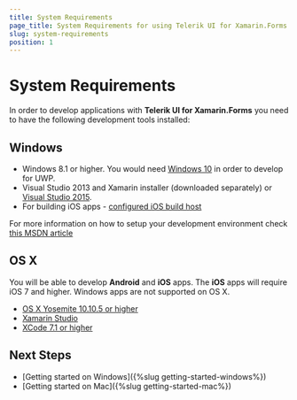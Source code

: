 ```yaml
---
title: System Requirements
page_title: System Requirements for using Telerik UI for Xamarin.Forms
slug: system-requirements
position: 1
---
```


# System Requirements

In order to develop applications with **Telerik UI for Xamarin.Forms** you need to have the following development tools installed:

## Windows

- Windows 8.1 or higher. You would need [Windows 10](https://www.microsoft.com/en-us/windows/get-windows-10) in order to develop for UWP.
- Visual Studio 2013 and Xamarin installer (downloaded separately) or [Visual Studio 2015](https://www.visualstudio.com/). 
- For building iOS apps - [configured iOS build host](https://developer.xamarin.com/guides/ios/getting_started/installation/windows/connecting-to-mac/)

For more information on how to setup your development environment check [this MSDN article](https://msdn.microsoft.com/en-us/library/mt299001.aspx)

## OS X

You will be able to develop **Android** and **iOS** apps. The **iOS** apps will require iOS 7 and higher. Windows apps are not supported on OS X.

-  [OS X Yosemite 10.10.5 or higher](http://www.apple.com/osx/)
-  [Xamarin Studio](http://xamarin.com/download)
-  [XCode 7.1 or higher](https://developer.apple.com/xcode/download/)

## Next Steps

- [Getting started on Windows]({%slug getting-started-windows%})
- [Getting started on Mac]({%slug getting-started-mac%})